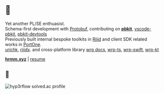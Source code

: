 # :sushi: 
Yet another PL/SE enthuasist.  
Schema-first development with [Protobuf](https://developers.google.com/protocol-buffers), contributing on **[pbkit](https://github.com/pbkit/pbkit)**, [vscode-pbkit](https://github.com/pbkit/vscode-pbkit), [pbkit-devtools](https://github.com/pbkit/pbkit-devtools)  
Previously built internal bespoke toolkits in [Riiid](https://company.riiid.co) and client SDK related works in [PortOne](https://portone.io).  
[urichk](https://github.com/riiid/urichk), [riiidx](https://github.com/riiid/riiidx). and cross-platform library [wrp docs](https://wrp.deno.dev), [wrp-ts](https://github.com/pbkit/wrp-ts), [wrp-swift](https://github.com/pbkit/wrp-swift), [wrp-kt](https://github.com/pbkit/wrp-kt)  

**[hrmm.xyz](https://hrmm.xyz)** | [resume](https://github.com/hyp3rflow/resume)
## :eyes:
![hyp3rflow solved.ac profile](https://github-readme-solvedac.hyp3rflow.vercel.app/api/?handle=hyperflow)
